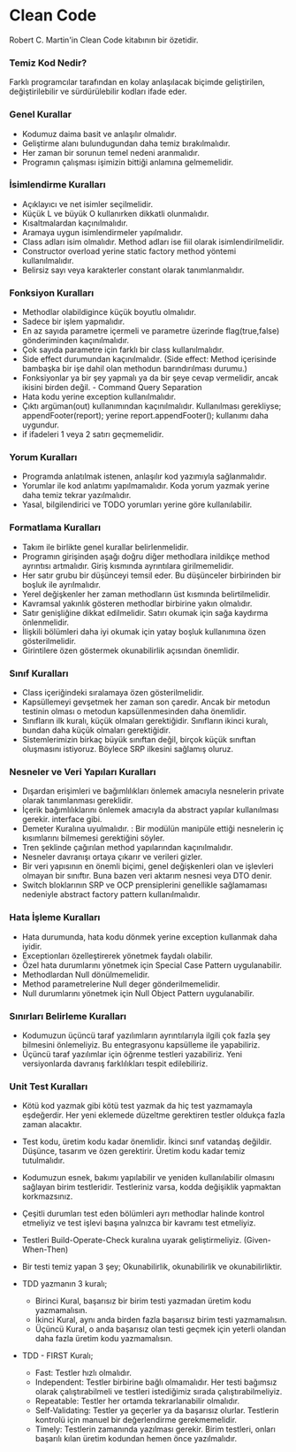 # Clean Code

Robert C. Martin'in Clean Code kitabının bir özetidir.

### Temiz Kod Nedir?
Farklı programcılar tarafından en kolay anlaşılacak biçimde geliştirilen, değiştirilebilir ve sürdürülebilir kodları ifade eder.

### Genel Kurallar
- Kodumuz daima basit ve anlaşılır olmalıdır.
- Geliştirme alanı bulundugundan daha temiz bırakılmalıdır.
- Her zaman bir sorunun temel nedeni aranmalıdır.
- Programın çalışması işimizin bittiği anlamına gelmemelidir.


### İsimlendirme Kuralları
- Açıklayıcı ve net isimler seçilmelidir.
- Küçük L ve büyük O kullanırken dikkatli olunmalıdır.
- Kısaltmalardan kaçınılmalıdır.
- Aramaya uygun isimlendirmeler yapılmalıdır.
- Class adları isim olmalıdır. Method adları ise fiil olarak isimlendirilmelidir.
- Constructor overload yerine static factory method yöntemi kullanılmalıdır.
- Belirsiz sayı veya karakterler constant olarak tanımlanmalıdır. 

### Fonksiyon Kuralları
- Methodlar olabildigince küçük boyutlu olmalıdır.
- Sadece bir işlem yapmalıdır.
- En az sayıda parametre içermeli ve parametre üzerinde flag(true,false) gönderiminden kaçınılmalıdır. 
- Çok sayıda parametre için farklı bir class kullanılmalıdır.
- Side effect durumundan kaçınılmalıdır. (Side effect: Method içerisinde bambaşka bir işe dahil olan methodun barındırılması durumu.)
- Fonksiyonlar ya bir şey yapmalı ya da bir şeye cevap vermelidir, ancak ikisini birden değil. - Command Query Separation 
- Hata kodu yerine exception kullanılmalıdır.
- Çıktı argüman(out) kullanımından kaçınılmalıdır. Kullanılması gerekliyse; appendFooter(report); yerine report.appendFooter();  kullanımı daha uygundur.
- if ifadeleri 1 veya 2 satırı geçmemelidir.

### Yorum Kuralları
- Programda anlatılmak istenen, anlaşılır kod yazımıyla sağlanmalıdır.
- Yorumlar ile kod anlatımı yapılmamalıdır. Koda yorum yazmak yerine daha temiz tekrar yazılmalıdır.
- Yasal, bilgilendirici ve TODO yorumları yerine göre kullanılabilir.

### Formatlama Kuralları
- Takım ile birlikte genel kurallar belirlenmelidir.
- Programın girişinden aşağı doğru diğer methodlara inildikçe method ayrıntısı artmalıdır. Giriş kısmında ayrıntılara girilmemelidir.
- Her satır grubu bir düşünceyi temsil eder. Bu düşünceler birbirinden bir boşluk ile ayrılmalıdır.
- Yerel değişkenler her zaman methodların üst kısmında belirtilmelidir.
- Kavramsal yakınlık gösteren methodlar birbirine yakın olmalıdır.
- Satır genişliğine dikkat edilmelidir. Satırı okumak için sağa kaydırma önlenmelidir.
- İlişkili bölümleri daha iyi okumak için yatay boşluk kullanımına özen gösterilmelidir.
- Girintilere özen göstermek okunabilirlik açısından önemlidir.

### Sınıf Kuralları
- Class içeriğindeki sıralamaya özen gösterilmelidir.
- Kapsüllemeyi gevşetmek her zaman son çaredir. Ancak bir metodun testinin olması o metodun kapsüllenmesinden daha önemlidir.
- Sınıfların ilk kuralı, küçük olmaları gerektiğidir. Sınıfların ikinci kuralı, bundan daha küçük olmaları gerektiğidir.
- Sistemlerimizin birkaç büyük sınıftan değil, birçok küçük sınıftan oluşmasını istiyoruz. Böylece SRP ilkesini sağlamış oluruz.

### Nesneler ve Veri Yapıları Kuralları
- Dışardan erişimleri ve bağımlılıkları önlemek amacıyla nesnelerin private olarak tanımlanması gereklidir.
- İçerik bağımlılıklarını önlemek amacıyla da abstract yapılar kullanılması gerekir. interface gibi.
- Demeter Kuralına uyulmalıdır. : Bir modülün manipüle ettiği nesnelerin iç kısımlarını bilmemesi gerektiğini söyler.
- Tren şeklinde çağırılan method yapılarından kaçınılmalıdır.
- Nesneler davranışı ortaya çıkarır ve verileri gizler.
- Bir veri yapısının en önemli biçimi, genel değişkenleri olan ve işlevleri olmayan bir sınıftır. Buna bazen veri aktarım nesnesi veya DTO denir.
- Switch bloklarının SRP ve OCP prensiplerini genellikle sağlamaması nedeniyle abstract factory pattern kullanılmalıdır.


### Hata İşleme Kuralları
- Hata durumunda, hata kodu dönmek yerine exception kullanmak daha iyidir.
- Exceptionları özelleştirerek yönetmek faydalı olabilir.
- Özel hata durumlarını yönetmek için Special Case Pattern uygulanabilir.
- Methodlardan Null dönülmemelidir.
- Method parametrelerine Null deger gönderilmemelidir.
- Null durumlarını yönetmek için Null Object Pattern uygulanabilir.

### Sınırları Belirleme Kuralları
- Kodumuzun üçüncü taraf yazılımların ayrıntılarıyla ilgili çok fazla şey bilmesini önlemeliyiz. Bu entegrasyonu kapsülleme ile yapabiliriz.
- Üçüncü taraf yazılımlar için öğrenme testleri yazabiliriz. Yeni versiyonlarda davranış farklılıkları tespit edilebiliriz.

### Unit Test Kuralları
- Kötü kod yazmak gibi kötü test yazmak da hiç test yazmamayla eşdeğerdir. Her yeni eklemede düzeltme gerektiren testler oldukça fazla zaman alacaktır.
- Test kodu, üretim kodu kadar önemlidir. İkinci sınıf vatandaş değildir. Düşünce, tasarım ve özen gerektirir. Üretim kodu kadar temiz tutulmalıdır.
- Kodumuzun esnek, bakımı yapılabilir ve yeniden kullanılabilir olmasını sağlayan birim testleridir. Testleriniz varsa, kodda değişiklik yapmaktan korkmazsınız.


- Çeşitli durumları test eden bölümleri ayrı methodlar halinde kontrol etmeliyiz ve test işlevi başına yalnızca bir kavramı test etmeliyiz.
- Testleri Build-Operate-Check kuralına uyarak geliştirmeliyiz. (Given-When-Then)

- Bir testi temiz yapan 3 şey; Okunabilirlik, okunabilirlik ve okunabilirliktir.

- TDD yazmanın 3 kuralı;
  - Birinci Kural, başarısız bir birim testi yazmadan üretim kodu yazmamalısın.
  - İkinci Kural, aynı anda birden fazla başarısız birim testi yazmamalısın.
  - Üçüncü Kural, o anda başarısız olan testi geçmek için yeterli olandan daha fazla üretim kodu yazmamalısın.

- TDD - FIRST Kuralı;
  - Fast: Testler hızlı olmalıdır.
  - Independent: Testler birbirine bağlı olmamalıdır. Her testi bağımsız olarak çalıştırabilmeli ve testleri istediğimiz sırada çalıştırabilmeliyiz.
  - Repeatable: Testler her ortamda tekrarlanabilir olmalıdır.
  - Self-Validating: Testler ya geçerler ya da başarısız olurlar. Testlerin kontrolü için manuel bir değerlendirme gerekmemelidir.
  - Timely: Testlerin zamanında yazılması gerekir. Birim testleri, onları başarılı kılan üretim kodundan hemen önce yazılmalıdır.


